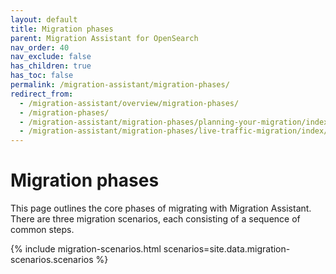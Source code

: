 ```yaml
---
layout: default
title: Migration phases
parent: Migration Assistant for OpenSearch
nav_order: 40
nav_exclude: false
has_children: true
has_toc: false
permalink: /migration-assistant/migration-phases/
redirect_from:
  - /migration-assistant/overview/migration-phases/
  - /migration-phases/
  - /migration-assistant/migration-phases/planning-your-migration/index/
  - /migration-assistant/migration-phases/live-traffic-migration/index/
---
```


# Migration phases

This page outlines the core phases of migrating with Migration Assistant. There are three migration scenarios, each consisting of a sequence of common steps.

{% include migration-scenarios.html scenarios=site.data.migration-scenarios.scenarios %}
